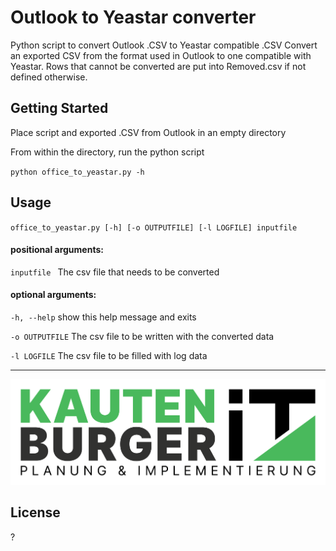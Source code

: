 Outlook to Yeastar converter
==============================

Python script to convert Outlook .CSV to Yeastar compatible .CSV
Convert an exported CSV from the format used in Outlook to one compatible with Yeastar. Rows that cannot be converted
are put into Removed.csv if not defined otherwise.

Getting Started
------------
Place script and exported .CSV from Outlook in an empty directory

From within the directory, run the python script 

`python office_to_yeastar.py -h`
##  Usage 
`office_to_yeastar.py [-h] [-o OUTPUTFILE] [-l LOGFILE] inputfile`

#### positional arguments:
`inputfile `     The csv file that needs to be converted

#### optional arguments:
`-h, --help`     show this help message and exits

`-o OUTPUTFILE`  The csv file to be written with the converted data

`-l LOGFILE`     The csv file to be filled with log data

------------
![Logo](https://github.com/Kautenburger-IT/Kautenburger-IT/raw/main/Logo_Kautenburger-IT.png)
##  License 
?
